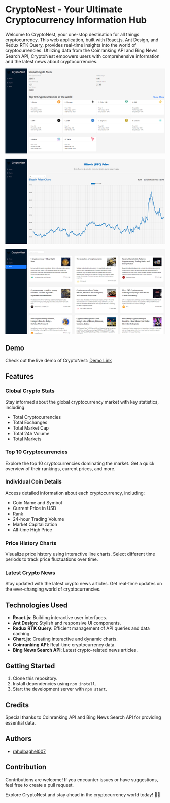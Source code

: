 # CryptoNest - Your Ultimate Cryptocurrency Information Hub

Welcome to CryptoNest, your one-stop destination for all things cryptocurrency. This web application, built with React.js, Ant Design, and Redux RTK Query, provides real-time insights into the world of cryptocurrencies. Utilizing data from the Coinranking API and Bing News Search API, CryptoNest empowers users with comprehensive information and the latest news about cryptocurrencies.

![CryptoNest Banner 1](banners/banner1.png)

![CryptoNest Banner 2](banners/banner2.png)

![CryptoNest Banner 3](banners/banner3.png)

## Demo

Check out the live demo of CryptoNest: [Demo Link](https://cryptonewsx-rbdev.netlify.app/)

## Features

### Global Crypto Stats

Stay informed about the global cryptocurrency market with key statistics, including:

- Total Cryptocurrencies
- Total Exchanges
- Total Market Cap
- Total 24h Volume
- Total Markets

### Top 10 Cryptocurrencies

Explore the top 10 cryptocurrencies dominating the market. Get a quick overview of their rankings, current prices, and more.

### Individual Coin Details

Access detailed information about each cryptocurrency, including:

- Coin Name and Symbol
- Current Price in USD
- Rank
- 24-hour Trading Volume
- Market Capitalization
- All-time High Price

### Price History Charts

Visualize price history using interactive line charts. Select different time periods to track price fluctuations over time.

### Latest Crypto News

Stay updated with the latest crypto news articles. Get real-time updates on the ever-changing world of cryptocurrencies.

## Technologies Used

- **React.js**: Building interactive user interfaces.
- **Ant Design**: Stylish and responsive UI components.
- **Redux RTK Query**: Efficient management of API queries and data caching.
- **Chart.js**: Creating interactive and dynamic charts.
- **Coinranking API**: Real-time cryptocurrency data.
- **Bing News Search API**: Latest crypto-related news articles.

## Getting Started

1. Clone this repository.
2. Install dependencies using `npm install`.
3. Start the development server with `npm start`.

## Credits

Special thanks to Coinranking API and Bing News Search API for providing essential data.

## Authors

- [rahulbaghel007](https://github.com/rahulbaghel007)

## Contribution

Contributions are welcome! If you encounter issues or have suggestions, feel free to create a pull request.


Explore CryptoNest and stay ahead in the cryptocurrency world today! 🚀🌐
